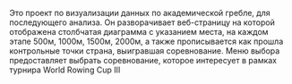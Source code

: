Это проект по визуализации данных по академической гребле, для последующего анализа.
Он разворачивает веб-страницу на которой отображена столбчатая диаграмма с указанием места, на каждом этапе 500м, 1000м, 1500м, 2000м, а также прописывается как прошла контрольные точки страна, выигравшая соревнование.
Меню выбора предоставляет выбрать соревнование, которое интересует в рамках турнира World Rowing Cup III
